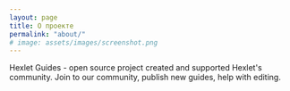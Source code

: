 ```yaml
---
layout: page
title: О проекте
permalink: "about/"
# image: assets/images/screenshot.png
---
```


Hexlet Guides - open source project created and supported Hexlet's community. Join to our community, publish new guides, help with editing.
